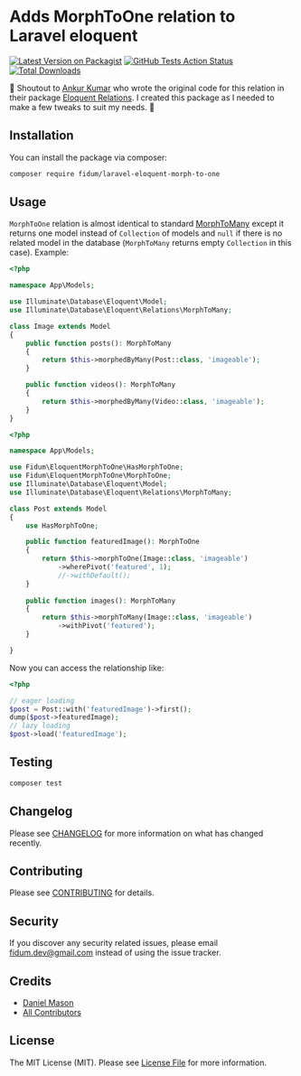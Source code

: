 # Adds MorphToOne relation to Laravel eloquent

[![Latest Version on Packagist](https://img.shields.io/packagist/v/fidum/laravel-eloquent-morph-to-one.svg?style=flat-square)](https://packagist.org/packages/fidum/laravel-eloquent-morph-to-one)
[![GitHub Tests Action Status](https://img.shields.io/github/workflow/status/fidum/laravel-eloquent-morph-to-one/run-tests?label=tests)](https://github.com/fidum/laravel-eloquent-morph-to-one/actions?query=workflow%3Arun-tests+branch%3Amaster)
[![Total Downloads](https://img.shields.io/packagist/dt/fidum/laravel-eloquent-morph-to-one.svg?style=flat-square)](https://packagist.org/packages/fidum/laravel-eloquent-morph-to-one)

:mega: Shoutout to [Ankur Kumar](https://github.com/ankurk91) who wrote the original code for this relation in their package [Eloquent Relations](https://github.com/ankurk91/laravel-eloquent-relationships). I created this package as I needed to make a few tweaks to suit my needs. :raised_hands:

## Installation

You can install the package via composer:

```bash
composer require fidum/laravel-eloquent-morph-to-one
```

## Usage

`MorphToOne` relation is almost identical to standard [MorphToMany](https://laravel.com/docs/7.x/eloquent-relationships#many-to-many-polymorphic-relations) except it returns one model instead of `Collection` of models 
and `null` if there is no related model in the database (`MorphToMany` returns empty `Collection` in this case). 
Example:
```php
<?php

namespace App\Models;

use Illuminate\Database\Eloquent\Model;
use Illuminate\Database\Eloquent\Relations\MorphToMany;

class Image extends Model
{
    public function posts(): MorphToMany
    {
        return $this->morphedByMany(Post::class, 'imageable');
    }

    public function videos(): MorphToMany
    {
        return $this->morphedByMany(Video::class, 'imageable');
    }
}
```
```php
<?php

namespace App\Models;

use Fidum\EloquentMorphToOne\HasMorphToOne;
use Fidum\EloquentMorphToOne\MorphToOne;
use Illuminate\Database\Eloquent\Model;
use Illuminate\Database\Eloquent\Relations\MorphToMany;

class Post extends Model
{
    use HasMorphToOne;

    public function featuredImage(): MorphToOne
    {
        return $this->morphToOne(Image::class, 'imageable')
            ->wherePivot('featured', 1);
            //->withDefault();
    }
    
    public function images(): MorphToMany
    {
        return $this->morphToMany(Image::class, 'imageable')
            ->withPivot('featured');
    }

}

```
Now you can access the relationship like:
```php
<?php

// eager loading
$post = Post::with('featuredImage')->first();
dump($post->featuredImage);
// lazy loading
$post->load('featuredImage');
```

## Testing

``` bash
composer test
```

## Changelog

Please see [CHANGELOG](CHANGELOG.md) for more information on what has changed recently.

## Contributing

Please see [CONTRIBUTING](CONTRIBUTING.md) for details.

## Security

If you discover any security related issues, please email fidum.dev@gmail.com instead of using the issue tracker.

## Credits

- [Daniel Mason](https://github.com/fidum)
- [All Contributors](../../contributors)

## License

The MIT License (MIT). Please see [License File](LICENSE.md) for more information.
